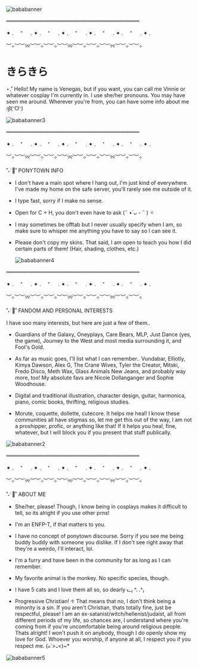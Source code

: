 
![bababanner](https://i.pinimg.com/1200x/5f/06/59/5f065984e4b8c2e1a05f4cdfc535b789.jpg)


════════════════════════════════════

✦ . 　⁺ 　 . ✦ . 　⁺ 　 . ✦ . 　⁺ 　 . ✦ . 　⁺ 　 . ✦ . 　⁺ 　 . ✦ . 　

︶⊹︶︶୨୧︶︶⊹︶︶⊹︶︶୨୧︶︶⊹︶︶⊹︶︶୨୧︶︶⊹︶︶⊹

# きらきら
⋆.˚ Hello! My name is Venegas, but if you want, you can call me Vinnie or whatever cosplay I'm currently in. I use she/her pronouns. You may have seen me around. Wherever you're from, you can have some info about me ദ്ദി(ᵔᗜᵔ)

![bababanner3](https://i.pinimg.com/736x/70/35/ba/7035ba320ceffdd985b1f43baad3b5c9.jpg)

════════════════════════════════════

✦ . 　⁺ 　 . ✦ . 　⁺ 　 . ✦ . 　⁺ 　 . ✦ . 　⁺ 　 . ✦ . 　⁺ 　 . ✦ . 　

︶⊹︶︶୨୧︶︶⊹︶︶⊹︶︶୨୧︶︶⊹︶︶⊹︶︶୨୧︶︶⊹︶︶⊹


˚˖𓍢🦢˚  PONYTOWN INFO

* I don't have a main spot where I hang out, I'm just kind of everywhere. I've made my home on the safe server, you'll rarely see me outside of it.

* I type fast, sorry if I make no sense.

* Open for C + H, you don't even have to ask (˵ •̀ ᴗ - ˵ ) ✧

* I may sometimes be offtab but I never usually specify when I am, so make sure to whisper me anything you have to say so I can see it.
  
* Please don't copy my skins. That said, I am open to teach you how I did certain parts of them! (Hair, shading, clothes, etc.)
  
  ![bababanner4](https://i.pinimg.com/736x/70/35/ba/7035ba320ceffdd985b1f43baad3b5c9.jpg)

════════════════════════════════════

✦ . 　⁺ 　 . ✦ . 　⁺ 　 . ✦ . 　⁺ 　 . ✦ . 　⁺ 　 . ✦ . 　⁺ 　 . ✦ . 　

︶⊹︶︶୨୧︶︶⊹︶︶⊹︶︶୨୧︶︶⊹︶︶⊹︶︶୨୧︶︶⊹︶︶⊹

  
˚˖𓍢🦢˚   FANDOM AND PERSONAL INTERESTS

I have soo many interests, but here are just a few of them..

* Guardians of the Galaxy, Oneyplays, Care Bears, MLP, Just Dance (yes, the game), Journey to the West and most media surrounding it, and Fool's Gold.

* As far as music goes, I'll list what I can remember.. Vundabar, Elliotly, Kimya Dawson, Alex G, The Crane Wives, Tyler the Creator, Mitski, Fredo Disco, Meth Wax, Glass Animals New Jeans, and probably way more, too! My absolute favs are Nicole Dollanganger and Sophie Woodhouse.

* Digital and traditional illustration, character design, guitar, harmonica, piano, comic books, thrifting, religious studies.

* Morute, coquette, dollette, cutecore. It helps me heal! I know these communities all have stigmas so, let me get this out of the way, I am not a proshipper, profic, or anything like that! If it helps you heal, fine, whatever, but I will block you if you present that stuff publically. 
  
![bababanner2](https://i.pinimg.com/736x/70/35/ba/7035ba320ceffdd985b1f43baad3b5c9.jpg)

════════════════════════════════════

✦ . 　⁺ 　 . ✦ . 　⁺ 　 . ✦ . 　⁺ 　 . ✦ . 　⁺ 　 . ✦ . 　⁺ 　 . ✦ . 　

︶⊹︶︶୨୧︶︶⊹︶︶⊹︶︶୨୧︶︶⊹︶︶⊹︶︶୨୧︶︶⊹︶︶⊹


˚˖𓍢🦢˚  ABOUT ME

* She/her, please! Though, I know being in cosplays makes it difficult to tell, so its alright if you use other prns!

* I'm an ENFP-T, if that matters to you.

* I have no concept of ponytown discourse. Sorry if you see me being buddy buddy with someone you dislike. If I don't see right away that they're a weirdo, I'll interact, lol.

* I'm a furry and have been in the community for as long as I can remember.

* My favorite animal is the monkey. No specific species, though.

* I have 5 cats and I love them all so, so dearly ᓚ₍ ^. .^₎

* Progressive Christian! ♱ That means that no, I don't think being a minority is a sin. If you aren't Christian, thats totally fine, just be respectful, please! I am an ex-satanist/witch/hellenist/judaist, all from different periods of my life, so chances are, I understand where you're coming from if you're uncomfortable being around religious people. Thats alright! I won't push it on anybody, though I do openly show my love for God. Whoever you worship, if anyone at all, I respect you if you respect me. (๑´>᎑<)~*
  
![bababanner5](https://i.pinimg.com/736x/70/35/ba/7035ba320ceffdd985b1f43baad3b5c9.jpg)
